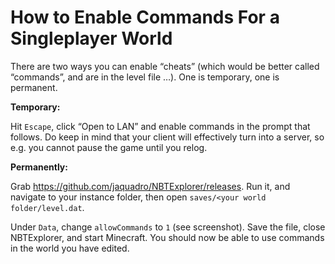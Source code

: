 ﻿# How to Enable Commands For a Singleplayer World

There are two ways you can enable “cheats” (which would be better called “commands”, and are in the level file …). One is temporary, one is permanent.

**Temporary:**

Hit `Escape`, click “Open to LAN” and enable commands in the prompt that follows. Do keep in mind that your client will effectively turn into a server, so e.g. you cannot pause the game until you relog.

**Permanently:**

Grab <https://github.com/jaquadro/NBTExplorer/releases>. Run it, and navigate to your instance folder, then open `saves/<your world folder/level.dat`.

Under `Data`, change `allowCommands` to `1` (see screenshot). Save the file, 
close NBTExplorer, and start Minecraft. You should now be able to use commands 
in the world you have edited.
